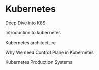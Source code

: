 # Kubernetes
Deep Dive into K8S

Introduction to kubernetes

Kubernetes architecture

Why We need Control Plane in Kubernetes

Kubernetes Production Systems
